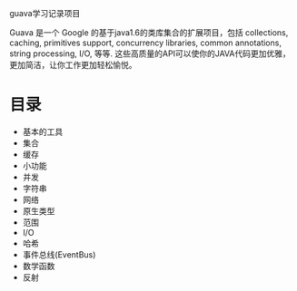 guava学习记录项目

Guava 是一个 Google 的基于java1.6的类库集合的扩展项目，包括 collections, caching, primitives support, concurrency libraries, common annotations, string processing, I/O, 等等. 这些高质量的API可以使你的JAVA代码更加优雅，更加简洁，让你工作更加轻松愉悦。

目录
===

* 基本的工具
* 集合
* 缓存
* 小功能
* 并发
* 字符串
* 网络
* 原生类型
* 范围
* I/O
* 哈希
* 事件总线(EventBus)
* 数学函数
* 反射